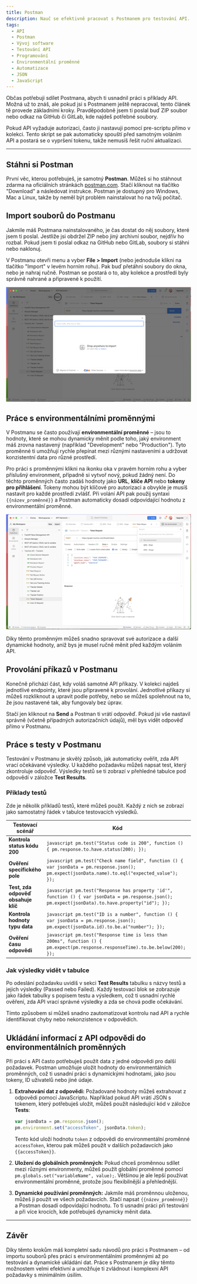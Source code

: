 ```yaml
---
title: Postman
description: Nauč se efektivně pracovat s Postmanem pro testování API. Tento článek tě provede všemi klíčovými kroky – od instalace a importu kolekcí, přes práci s environmentálními proměnnými a testy až po ukládání dynamických dat.
tags:
  - API
  - Postman
  - Vývoj software
  - Testování API
  - Programování
  - Environmentální proměnné
  - Automatizace
  - JSON
  - JavaScript
---
```


Občas potřebuji sdílet Postmana, abych ti usnadnil práci s příklady API. Možná už to znáš, ale pokud jsi s Postmanem ještě nepracoval, tento článek tě provede základními kroky. Pravděpodobně jsem ti poslal buď ZIP soubor nebo odkaz na GitHub či GitLab, kde najdeš potřebné soubory.

Pokud API vyžaduje autorizaci, často ji nastavuji pomocí pre-scriptu přímo v kolekci. Tento skript se pak automaticky spouští před samotným voláním API a postará se o vypršení tokenu, takže nemusíš řešit ruční aktualizaci.

---

## Stáhni si Postman
První věc, kterou potřebuješ, je samotný **Postman**. Můžeš si ho stáhnout zdarma na oficiálních stránkách [postman.com](https://www.postman.com/downloads/). Stačí kliknout na tlačítko "Download" a následovat instrukce. Postman je dostupný pro Windows, Mac a Linux, takže by neměl být problém nainstalovat ho na tvůj počítač.

## Import souborů do Postmanu
Jakmile máš Postmana nainstalovaného, je čas dostat do něj soubory, které jsem ti poslal. Jestliže jsi obdržel ZIP nebo jiný archivní soubor, nejdřív ho rozbal. Pokud jsem ti poslal odkaz na GitHub nebo GitLab, soubory si stáhni nebo naklonuj.

V Postmanu otevři menu a vyber **File > Import** (nebo jednoduše klikni na tlačítko "Import" v levém horním rohu). Pak buď přetáhni soubory do okna, nebo je nahraj ručně. Postman se postará o to, aby kolekce a prostředí byly správně nahrané a připravené k použití.

![import souborů do postman](../../static/img/postman-import.png)


## Práce s environmentálními proměnnými
V Postmanu se často používají **environmentální proměnné** – jsou to hodnoty, které se mohou dynamicky měnit podle toho, jaký environment máš zrovna nastavený (například "Development" nebo "Production"). Tyto proměnné ti umožňují rychle přepínat mezi různými nastaveními a udržovat konzistentní data pro různé prostředí.

Pro práci s proměnnými klikni na ikonku oka v pravém horním rohu a vyber příslušný environment, případně si vytvoř nový, pokud žádný není. Do těchto proměnných často zadáš hodnoty jako **URL**, **klíče API** nebo **tokeny pro přihlášení**. Tokeny mohou být klíčové pro autorizaci a obvykle je musíš nastavit pro každé prostředí zvlášť. Při volání API pak použij syntaxi `{{název_proměnné}}` a Postman automaticky dosadí odpovídající hodnotu z environmentální proměnné.

![Postman přepnutí env proměnných v pravém horním rohu.](../../static/img/postman-env.png)

Díky těmto proměnným můžeš snadno spravovat své autorizace a další dynamické hodnoty, aniž bys je musel ručně měnit před každým voláním API.


## Provolání příkazů v Postmanu
Konečně přichází část, kdy voláš samotné API příkazy. V kolekci najdeš jednotlivé endpointy, které jsou připravené k provolání. Jednotlivé příkazy si můžeš rozkliknout a upravit podle potřeby, nebo se můžeš spolehnout na to, že jsou nastavené tak, aby fungovaly bez úprav.

Stačí jen kliknout na **Send** a Postman ti vrátí odpověď. Pokud jsi vše nastavil správně (včetně případných autorizačních údajů), měl bys vidět odpověď přímo v Postmanu.


## Práce s testy v Postmanu
Testování v Postmanu je skvělý způsob, jak automaticky ověřit, zda API vrací očekávané výsledky. U každého požadavku můžeš napsat test, který zkontroluje odpověď. Výsledky testů se ti zobrazí v přehledné tabulce pod odpovědí v záložce **Test Results**. 

### Příklady testů

Zde je několik příkladů testů, které můžeš použít. Každý z nich se zobrazí jako samostatný řádek v tabulce testovacích výsledků.

| Testovací scénář                     | Kód                                                                                  |
|--------------------------------------|--------------------------------------------------------------------------------------|
| **Kontrola status kódu 200**         | ```javascript pm.test("Status code is 200", function () { pm.response.to.have.status(200); }); ``` |
| **Ověření specifického pole**        | ```javascript pm.test("Check name field", function () { var jsonData = pm.response.json(); pm.expect(jsonData.name).to.eql("expected_value"); }); ``` |
| **Test, zda odpověď obsahuje klíč**  | ```javascript pm.test("Response has property 'id'", function () { var jsonData = pm.response.json(); pm.expect(jsonData).to.have.property("id"); }); ``` |
| **Kontrola hodnoty typu data**       | ```javascript pm.test("ID is a number", function () { var jsonData = pm.response.json(); pm.expect(jsonData.id).to.be.a("number"); }); ``` |
| **Ověření času odpovědi**            | ```javascript pm.test("Response time is less than 200ms", function () { pm.expect(pm.response.responseTime).to.be.below(200); }); ``` |

### Jak výsledky vidět v tabulce

Po odeslání požadavku uvidíš v sekci **Test Results** tabulku s názvy testů a jejich výsledky (Passed nebo Failed). Každý testovací blok se zobrazuje jako řádek tabulky s popisem testu a výsledkem, což ti usnadní rychlé ověření, zda API vrací správné výsledky a zda se chová podle očekávání.

Tímto způsobem si můžeš snadno zautomatizovat kontrolu nad API a rychle identifikovat chyby nebo nekonzistence v odpovědích.


## Ukládání informací z API odpovědi do environmentálních proměnných
Při práci s API často potřebuješ použít data z jedné odpovědi pro další požadavek. Postman umožňuje uložit hodnoty do environmentálních proměnných, což ti usnadní práci s dynamickými hodnotami, jako jsou tokeny, ID uživatelů nebo jiné údaje.

1. **Extrahování dat z odpovědi:** Požadované hodnoty můžeš extrahovat z odpovědi pomocí JavaScriptu. Například pokud API vrátí JSON s tokenem, který potřebuješ uložit, můžeš použít následující kód v záložce **Tests**:

    ```javascript
    var jsonData = pm.response.json();
    pm.environment.set("accessToken", jsonData.token);
    ```

    Tento kód uloží hodnotu `token` z odpovědi do environmentální proměnné `accessToken`, kterou pak můžeš použít v dalších požadavcích jako `{{accessToken}}`.

2. **Uložení do globálních proměnných:** Pokud chceš proměnnou sdílet mezi různými environmenty, můžeš použít globální proměnné pomocí `pm.globals.set("variableName", value);`. Většinou je ale lepší používat environmentální proměnné, protože jsou flexibilnější a přehlednější.

3. **Dynamické používání proměnných:** Jakmile máš proměnnou uloženou, můžeš ji použít ve všech požadavcích. Stačí napsat `{{název_proměnné}}` a Postman dosadí odpovídající hodnotu. To ti usnadní práci při testování a při více krocích, kde potřebuješ dynamicky měnit data.

---

## Závěr
Díky těmto krokům máš kompletní sadu návodů pro práci s Postmanem – od importu souborů přes práci s environmentálními proměnnými až po testování a dynamické ukládání dat. Práce s Postmanem je díky těmto možnostem velmi efektivní a umožňuje ti zvládnout i komplexní API požadavky s minimálním úsilím. 
